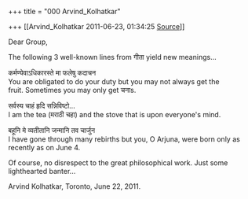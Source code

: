 +++
title = "000 Arvind_Kolhatkar"

+++
[[Arvind_Kolhatkar	2011-06-23, 01:34:25 [Source](https://groups.google.com/g/samskrita/c/kNKhbbbnnbI)]]



Dear Group,

The following 3 well-known lines from गीता yield new meanings...

कर्मण्येवाऽधिकारस्ते मा फलेषु कदाचन  
You are obligated to do your duty but you may not always get the  
fruit. Sometimes you may only get चनाs.

सर्वस्य चाहं हृदि सन्निविष्टो...  
I am the tea (मराठी चहा) and the stove that is upon everyone's mind.

बहूनि मे व्यतीतानि जन्मानि तव चार्जुन  
I have gone through many rebirths but you, O Arjuna, were born only as  
recently as on June 4.

Of course, no disrespect to the great philosophical work. Just some  
lighthearted banter...

Arvind Kolhatkar, Toronto, June 22, 2011.

